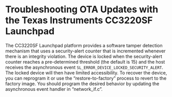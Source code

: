 # Troubleshooting OTA Updates with the Texas Instruments CC3220SF Launchpad<a name="ota-troubleshooting-ti"></a>

The CC3220SF Launchpad platform provides a software tamper detection mechanism that uses a security\-alert counter that is incremented whenever there is an integrity violation\. The device is locked when the security\-alert counter reaches a pre\-determined threshold \(the default is 15\) and the host receives the asynchronous event `SL_ERROR_DEVICE_LOCKED_SECURITY_ALERT`\. The locked device will then have limited accessibility\. To recover the device, you can reprogram it or use the “restore\-to\-factory” process to revert to the factory image\. You should program the desired behavior by updating the asynchronous event handler in “network\_if\.c”\.